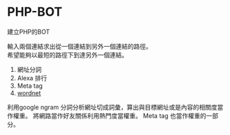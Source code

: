 PHP-BOT
=======

建立PHP的BOT

輸入兩個連結求出從一個連結到另外一個連結的路徑。  
希望能夠以最短的路徑下到達另外一個連結。  
1. 網址分詞
2. Alexa 排行
3. Meta tag
4. [wordnet]

利用google ngram 分詞分析網址切成詞彙，算出與目標網址或是內容的相關度當作權重。
將網路當作好友關係利用熱門度當權重。
Meta tag 也當作權重的一部分。


[wordnet]:http://wordnet.princeton.edu/